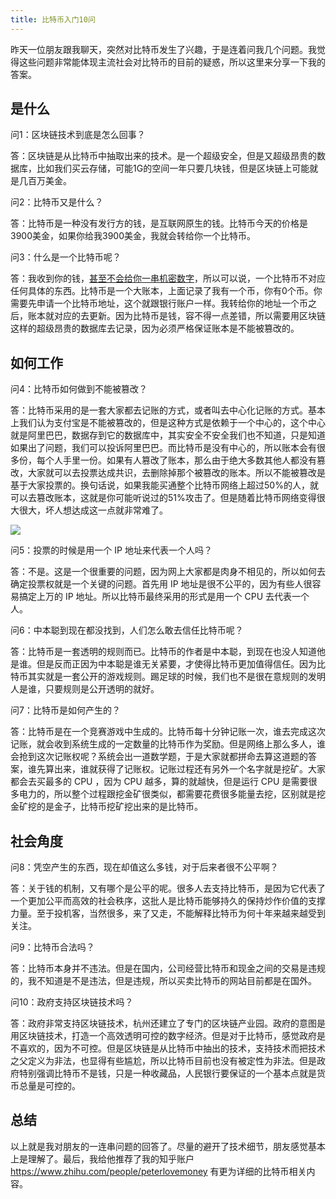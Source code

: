 ```yaml
---
title: 比特币入门10问
---
```


昨天一位朋友跟我聊天，突然对比特币发生了兴趣，于是连着问我几个问题。我觉得这些问题非常能体现主流社会对比特币的目前的疑惑，所以这里来分享一下我的答案。

## 是什么

问1：区块链技术到底是怎么回事？

答：区块链是从比特币中抽取出来的技术。是一个超级安全，但是又超级昂贵的数据库，比如我们买云存储，可能1G的空间一年只要几块钱，但是区块链上可能就是几百万美金。

问2：比特币又是什么？

答：比特币是一种没有发行方的钱，是互联网原生的钱。比特币今天的价格是3900美金，如果你给我3900美金，我就会转给你一个比特币。

问3：什么是一个比特币呢？

答：我收到你的钱，[甚至不会给你一串机密数字](one-coin)，所以可以说，一个比特币不对应任何具体的东西。比特币是一个大账本，上面记录了我有一个币，你有0个币。你需要先申请一个比特币地址，这个就跟银行账户一样。我转给你的地址一个币之后，账本就对应的去更新。因为比特币是钱，容不得一点差错，所以需要用区块链这样的超级昂贵的数据库去记录，因为必须严格保证账本是不能被篡改的。

## 如何工作

问4：比特币如何做到不能被篡改？

答：比特币采用的是一套大家都去记账的方式，或者叫去中心化记账的方式。基本上我们认为支付宝是不能被篡改的，但是这种方式是依赖于一个中心的，这个中心就是阿里巴巴，数据存到它的数据库中，其实安全不安全我们也不知道，只是知道如果出了问题，我们可以投诉阿里巴巴。而比特币是没有中心的，所以账本会有很多份，每个人手里一份。如果有人篡改了账本，那么由于绝大多数其他人都没有篡改，大家就可以去投票达成共识，去删除掉那个被篡改的账本。所以不能被篡改是基于大家投票的。换句话说，如果我能买通整个比特币网络上超过50%的人，就可以去篡改账本，这就是你可能听说过的51%攻击了。但是随着比特币网络变得很大很大，坏人想达成这一点就非常难了。

![](https://happypeter.github.io/images/2019022501.jpg)

问5：投票的时候是用一个 IP 地址来代表一个人吗？

答：不是。这是一个很重要的问题，因为网上大家都是肉身不相见的，所以如何去确定投票权就是一个关键的问题。首先用 IP 地址是很不公平的，因为有些人很容易搞定上万的 IP 地址。所以比特币最终采用的形式是用一个 CPU 去代表一个人。

问6：中本聪到现在都没找到，人们怎么敢去信任比特币呢？

答：比特币是一套透明的规则而已。比特币的作者是中本聪，到现在也没人知道他是谁。但是反而正因为中本聪是谁无关紧要，才使得比特币更加值得信任。因为比特币其实就是一套公开的游戏规则。踢足球的时候，我们也不是很在意规则的发明人是谁，只要规则是公开透明的就好。

问7：比特币是如何产生的？

答：比特币是在一个竞赛游戏中生成的。比特币每十分钟记账一次，谁去完成这次记账，就会收到系统生成的一定数量的比特币作为奖励。但是网络上那么多人，谁会抢到这次记账权呢？系统会出一道数学题，于是大家就都拼命去算这道题的答案，谁先算出来，谁就获得了记账权。记账过程还有另外一个名字就是挖矿。大家都会去买最多的 CPU ，因为 CPU 越多，算的就越快，但是运行 CPU 是需要很多电力的，所以整个过程跟挖金矿很类似，都需要花费很多能量去挖，区别就是挖金矿挖的是金子，比特币挖矿挖出来的是比特币。

## 社会角度

问8：凭空产生的东西，现在却值这么多钱，对于后来者很不公平啊？

答：关于钱的机制，又有哪个是公平的呢。很多人去支持比特币，是因为它代表了一个更加公平而高效的社会秩序，这批人是比特币能够持久的保持炒作价值的支撑力量。至于投机客，当然很多，来了又走，不能解释比特币为何十年来越来越受到关注。

问9：比特币合法吗？

答：比特币本身并不违法。但是在国内，公司经营比特币和现金之间的交易是违规的，我不知道是不是违法，但是违规，所以买卖比特币的网站目前都是在国外。

问10：政府支持区块链技术吗？

答：政府非常支持区块链技术，杭州还建立了专门的区块链产业园。政府的意图是用区块链技术，打造一个高效透明可控的数字经济。但是对于比特币，感觉政府是不喜欢的，因为不可控。但是区块链是从比特币中抽出的技术，支持技术而把技术之父定义为非法，也显得有些尴尬，所以比特币目前也没有被定性为非法。但是政府特别强调比特币不是钱，只是一种收藏品，人民银行要保证的一个基本点就是货币总量是可控的。

## 总结

以上就是我对朋友的一连串问题的回答了。尽量的避开了技术细节，朋友感觉基本上是理解了。最后，我给他推荐了我的知乎账户 https://www.zhihu.com/people/peterlovemoney 有更为详细的比特币相关内容。
